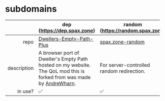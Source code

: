 # subdomains

|             | dep (<https://dep.spax.zone>)                                                                                                                         | random (<https://random.spax.zone>)                                   | rex (<https://rex.spax.zone>)                                                            |
|------------:|-------------------------------------------------------------------------------------------------------------------------------------------------------|-----------------------------------------------------------------------|------------------------------------------------------------------------------------------|
| repo        | [Dwellers-Empty-Path-Plus](https://github.com/SpiritAxolotl/Dwellers-Empty-Path-Plus/tree/site)                                                       | [spax.zone-random](https://github.com/SpiritAxolotl/spax.zone-random) | [woah-its-rex](https://github.com/SpiritAxolotl/woah-its-rex)                            |
| description | A browser port of Dweller's Empty Path hosted on my website. The QoL mod this is forked from was made by [AndreWharn](https://github.com/AndreWharn). | For server-controlled random redirection.                             | Made a fork of a friend's project and hosted it here before being asked to take it down. |
| in use?     | ✅                                                                                                                                                    | ✅                                                                    | ❌                                                                                       |